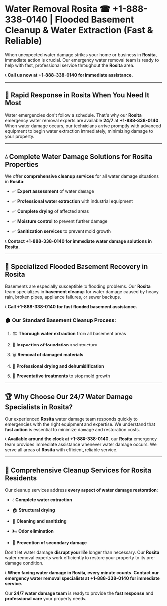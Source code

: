# Water Removal Rosita ☎ +1-888-338-0140 | Flooded Basement Cleanup & Water Extraction (Fast & Reliable)

When unexpected water damage strikes your home or business in **Rosita**, immediate action is crucial. Our emergency water removal team is ready to help with fast, professional service throughout the **Rosita** area. 

📞 **Call us now at +1-888-338-0140 for immediate assistance.**
---
## 🚀 Rapid Response in Rosita When You Need It Most
Water emergencies don't follow a schedule. That's why our **Rosita** emergency water removal experts are available **24/7** at **+1-888-338-0140**. When water damage occurs, our technicians arrive promptly with advanced equipment to begin water extraction immediately, minimizing damage to your property.
---
## 💧 Complete Water Damage Solutions for Rosita Properties
We offer **comprehensive cleanup services** for all water damage situations in **Rosita**:
- ✅ **Expert assessment** of water damage  
- ✅ **Professional water extraction** with industrial equipment  
- ✅ **Complete drying** of affected areas  
- ✅ **Moisture control** to prevent further damage  
- ✅ **Sanitization services** to prevent mold growth  
📞 **Contact +1-888-338-0140 for immediate water damage solutions in Rosita.**
---
## 🌊 Specialized Flooded Basement Recovery in Rosita
Basements are especially susceptible to flooding problems. Our **Rosita** team specializes in **basement cleanup** for water damage caused by heavy rain, broken pipes, appliance failures, or sewer backups. 
📞 **Call +1-888-338-0140 for fast flooded basement assistance.**
### 🏚️ Our Standard Basement Cleanup Process:
1. 🏗️ **Thorough water extraction** from all basement areas  
2. 🔎 **Inspection of foundation** and structure  
3. 🗑️ **Removal of damaged materials**  
4. 💨 **Professional drying and dehumidification**  
5. 🚫 **Preventative treatments** to stop mold growth  
---
## 🏆 Why Choose Our 24/7 Water Damage Specialists in Rosita?
Our experienced **Rosita** water damage team responds quickly to emergencies with the right equipment and expertise. We understand that **fast action** is essential to minimize damage and restoration costs.
📞 **Available around the clock at +1-888-338-0140**, our **Rosita** emergency team provides immediate assistance whenever water damage occurs. We serve all areas of **Rosita** with efficient, reliable service.
---
## 🧹 Comprehensive Cleanup Services for Rosita Residents
Our cleanup services address **every aspect of water damage restoration**:
- 💧 **Complete water extraction**  
- 🏠 **Structural drying**  
- 🧼 **Cleaning and sanitizing**  
- 🌬️ **Odor elimination**  
- 🚫 **Prevention of secondary damage**  
Don't let water damage **disrupt your life** longer than necessary. Our **Rosita** water removal experts work efficiently to restore your property to its pre-damage condition.
📞 **When facing water damage in Rosita, every minute counts. Contact our emergency water removal specialists at +1-888-338-0140 for immediate service.**
Our **24/7 water damage team** is ready to provide the **fast response** and **professional care** your property needs.
